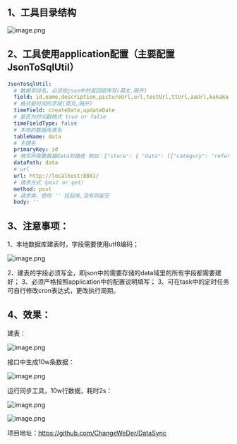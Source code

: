 ## 1、工具目录结构

![image.png](https://p3-juejin.byteimg.com/tos-cn-i-k3u1fbpfcp/a0da460aaa544f8ba2213669506724d9~tplv-k3u1fbpfcp-watermark.image)

## 2、工具使用application配置（主要配置JsonToSqlUtil）

```yml
JsonToSqlUtil:
  # 数据字段名，必须按json中的返回顺序写(英文,隔开)
  field: id,name,description,pictureUrl,url,testUrl,ttUrl,aaUrl,kakaka,createDate 
  # 格式是时间的字段(英文,隔开)
  timeField: createDate,updateDate 
  # 是否为时间戳格式 true or false
  timeFieldType: false 
  # 本地的数据库表名
  tableName: data 
  # 主键名
  primaryKey: id  
  # 填写所需要数据data的路径 例如：{"store": { "data": [{"category": "reference"，"price": 8.95}，路径为：store.data
  dataPath: data
  # url
  url: http://localhost:8081/
  # 请求方式（post or get）
  method: post
  # 请求体，使用 '' 括起来,没有则留空
  body: ''
```

## 3、注意事项：
1、本地数据库建表时，字段需要使用utf8编码；

![image.png](https://p1-juejin.byteimg.com/tos-cn-i-k3u1fbpfcp/0a1ff89b8bd547468114cfdb47489b70~tplv-k3u1fbpfcp-watermark.image)


2、建表的字段必须写全，即json中的需要存储的data域里的所有字段都需要建好；
3、必须严格按照application中的配置说明填写；
3、可在task中的定时任务可自行修改cron表达式，更改执行周期。

## 4、效果：
建表：


![image.png](https://p9-juejin.byteimg.com/tos-cn-i-k3u1fbpfcp/69637a3b9d324724885cab17f15a6209~tplv-k3u1fbpfcp-watermark.image)

接口中生成10w条数据：


![image.png](https://p9-juejin.byteimg.com/tos-cn-i-k3u1fbpfcp/eef41e29a2b740e796dc9496a290bc67~tplv-k3u1fbpfcp-watermark.image)

运行同步工具，10w行数据，耗时2s：


![image.png](https://p9-juejin.byteimg.com/tos-cn-i-k3u1fbpfcp/c177bd640e7b455abfafc86c60f08cbb~tplv-k3u1fbpfcp-watermark.image)


![image.png](https://p1-juejin.byteimg.com/tos-cn-i-k3u1fbpfcp/089ffd34fe1c47388788512874170982~tplv-k3u1fbpfcp-watermark.image)

项目地址：https://github.com/ChangeWeDer/DataSync

